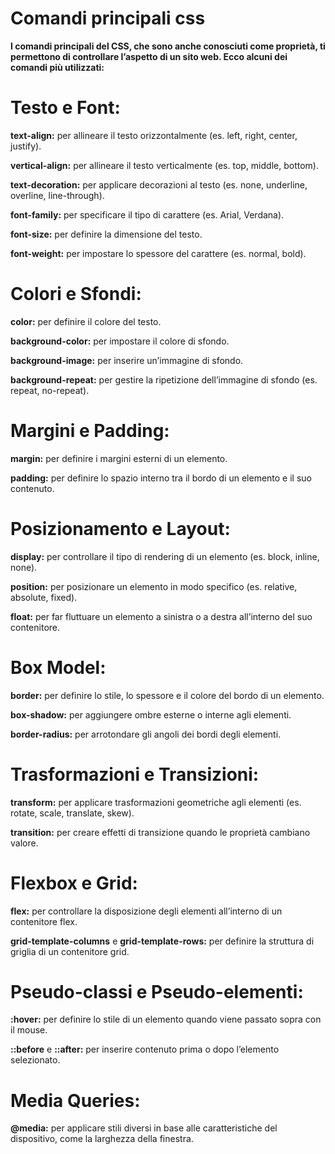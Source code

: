 <!-- @format -->

# Comandi principali css

**I comandi principali del CSS, che sono anche conosciuti come proprietà, ti permettono di controllare l’aspetto di un sito web. Ecco alcuni dei comandi più utilizzati:**

# Testo e Font:

**text-align:** per allineare il testo orizzontalmente (es. left, right, center, justify).

**vertical-align:** per allineare il testo verticalmente (es. top, middle, bottom).

**text-decoration:** per applicare decorazioni al testo (es. none, underline, overline, line-through).

**font-family:** per specificare il tipo di carattere (es. Arial, Verdana).

**font-size:** per definire la dimensione del testo.

**font-weight:** per impostare lo spessore del carattere (es. normal, bold).

# Colori e Sfondi:

**color:** per definire il colore del testo.

**background-color:** per impostare il colore di sfondo.

**background-image:** per inserire un’immagine di sfondo.

**background-repeat:** per gestire la ripetizione dell’immagine di sfondo (es. repeat, no-repeat).

# Margini e Padding:

**margin:** per definire i margini esterni di un elemento.

**padding:** per definire lo spazio interno tra il bordo di un elemento e il suo contenuto.

# Posizionamento e Layout:

**display:** per controllare il tipo di rendering di un elemento (es. block, inline, none).

**position:** per posizionare un elemento in modo specifico (es. relative, absolute, fixed).

**float:** per far fluttuare un elemento a sinistra o a destra all’interno del suo contenitore.

# Box Model:

**border:** per definire lo stile, lo spessore e il colore del bordo di un elemento.

**box-shadow:** per aggiungere ombre esterne o interne agli elementi.

**border-radius:** per arrotondare gli angoli dei bordi degli elementi.

# Trasformazioni e Transizioni:

**transform:** per applicare trasformazioni geometriche agli elementi (es. rotate, scale, translate, skew).

**transition:** per creare effetti di transizione quando le proprietà cambiano valore.

# Flexbox e Grid:

**flex:** per controllare la disposizione degli elementi all’interno di un contenitore flex.

**grid-template-columns** e **grid-template-rows:** per definire la struttura di griglia di un contenitore grid.

# Pseudo-classi e Pseudo-elementi:

**:hover:** per definire lo stile di un elemento quando viene passato sopra con il mouse.

**::before** e **::after:** per inserire contenuto prima o dopo l’elemento selezionato.

# Media Queries:

**@media:** per applicare stili diversi in base alle caratteristiche del dispositivo, come la larghezza della finestra.
